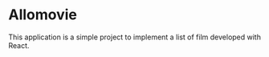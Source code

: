 # Allomovie

This application is a simple project to implement a list of film developed with React.
